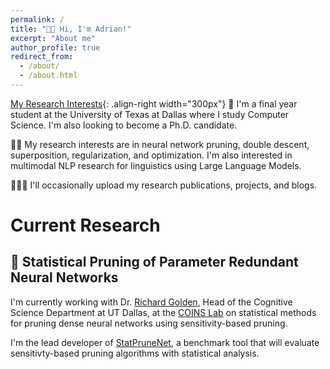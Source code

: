 ```yaml
---
permalink: /
title: "👋🏼 Hi, I'm Adrian!"
excerpt: "About me"
author_profile: true
redirect_from: 
  - /about/
  - /about.html
---
```


[My Research Interests](/images/io.jpeg){: .align-right width="300px"}
📖 I'm a final year student at the University of Texas at Dallas where I study Computer Science. I'm also looking to become a Ph.D. candidate.

🕵🏼 My research interests are in neural network pruning, double descent, superposition, regularization, and optimization. I'm also interested in
multimodal NLP research for linguistics using Large Language Models.

👨🏽‍💻 I'll occasionally upload my research publications, projects, and blogs.

# Current Research
## 🧮 Statistical Pruning of Parameter Redundant Neural Networks
I'm currently working with Dr. [Richard Golden](https://personal.utdallas.edu/~golden/), Head of the Cognitive Science Department at UT Dallas, 
at the [COINS Lab](https://labs.utdallas.edu/coinslab/) on statistical methods for pruning dense neural networks using sensitivity-based pruning.

I'm the lead developer of [StatPruneNet](https://github.com/coinslab/StatPruneNet/tree/main), a benchmark tool that will evaluate sensitivty-based pruning algorithms with statistical analysis. 


